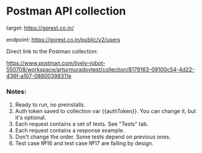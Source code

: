 # Postman API collection
target: https://gorest.co.in/

endpoint: https://gorest.co.in/public/v2/users

Direct link to the Postman collection:

https://www.postman.com/lively-robot-550708/workspace/arturmuradovtest/collection/8179163-09100c54-4d22-436f-a107-08800398311e

### Notes:
1. Ready to run, no preinstalls.
2. Auth token saved to collection var {{authToken}}. You can change it, but it's optional.
3. Each request contains a set of tests. See "Tests" tab.
4. Each request contains a response example.
5. Don't change the order. Some tests depend on previous ones.
6. Test case №16 and test case №17 are failing by design.

